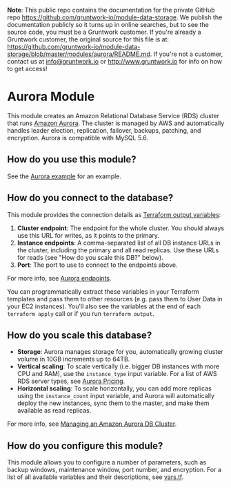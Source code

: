 **Note**: This public repo contains the documentation for the private GitHub repo <https://github.com/gruntwork-io/module-data-storage>.
We publish the documentation publicly so it turns up in online searches, but to see the source code, you must be a Gruntwork customer.
If you're already a Gruntwork customer, the original source for this file is at: <https://github.com/gruntwork-io/module-data-storage/blob/master/modules/aurora/README.md>.
If you're not a customer, contact us at <info@gruntwork.io> or <http://www.gruntwork.io> for info on how to get access!

# Aurora Module

This module creates an Amazon Relational Database Service (RDS) cluster that runs [Amazon
Aurora](https://aws.amazon.com/rds/aurora/details/). The cluster is managed by AWS and automatically handles leader 
election, replication, failover, backups, patching, and encryption. Aurora is compatible with MySQL 5.6.

## How do you use this module?

See the [Aurora example](/examples/aurora) for an example. 

## How do you connect to the database?

This module provides the connection details as [Terraform output 
variables](https://www.terraform.io/intro/getting-started/outputs.html):

1. **Cluster endpoint**: The endpoint for the whole cluster. You should always use this URL for writes, as it points to 
   the primary.
1. **Instance endpoints**: A comma-separated list of all DB instance URLs in the cluster, including the primary and all
   read replicas. Use these URLs for reads (see "How do you scale this DB?" below).
1. **Port**: The port to use to connect to the endpoints above.

For more info, see [Aurora 
endpoints](https://docs.aws.amazon.com/AmazonRDS/latest/UserGuide/CHAP_Aurora.html#Aurora.Overview.Endpoints).

You can programmatically extract these variables in your Terraform templates and pass them to other resources (e.g. 
pass them to User Data in your EC2 instances). You'll also see the variables at the end of each `terraform apply` call 
or if you run `terraform output`.

## How do you scale this database?

* **Storage**: Aurora manages storage for you, automatically growing cluster volume in 10GB increments up to 64TB.
* **Vertical scaling**: To scale vertically (i.e. bigger DB instances with more CPU and RAM), use the `instance_type` 
  input variable. For a list of AWS RDS server types, see [Aurora Pricing](http://aws.amazon.com/rds/aurora/pricing/).
* **Horizontal scaling**: To scale horizontally, you can add more replicas using the `instance_count` input variable, 
  and Aurora will automatically deploy the new instances, sync them to the master, and make them available as read 
  replicas.

For more info, see [Managing an Amazon Aurora DB
Cluster](http://docs.aws.amazon.com/AmazonRDS/latest/UserGuide/Aurora.Managing.html).

## How do you configure this module?

This module allows you to configure a number of parameters, such as backup windows, maintenance window, port number,
and encryption. For a list of all available variables and their descriptions, see [vars.tf](./vars.tf).